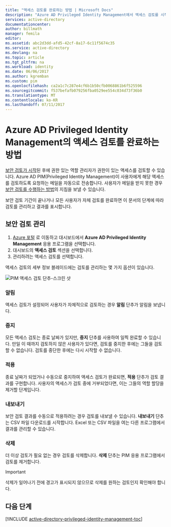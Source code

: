 ```yaml
---
title: "액세스 검토를 완료하는 방법 | Microsoft Docs"
description: "Azure AD Privileged Identity Management에서 액세스 검토를 시작한 후, 그것을 완료하고 결과를 보는 방법을 알아봅니다."
services: active-directory
documentationcenter: 
author: billmath
manager: femila
editor: 
ms.assetid: abc2d3dd-afd5-42cf-8a17-6c11f5674c35
ms.service: active-directory
ms.devlang: na
ms.topic: article
ms.tgt_pltfrm: na
ms.workload: identity
ms.date: 06/06/2017
ms.author: kgremban
ms.custom: pim
ms.openlocfilehash: ca2a1c7c287e4cf6b1b50cfb0068861b6f525596
ms.sourcegitcommit: f537befafb079256fba0529ee554c034d73f36b0
ms.translationtype: MT
ms.contentlocale: ko-KR
ms.lasthandoff: 07/11/2017
---
```

# <a name="how-to-complete-an-access-review-in-azure-ad-privileged-identity-management"></a>Azure AD Privileged Identity Management의 액세스 검토를 완료하는 방법
[보안 검토가 시작](active-directory-privileged-identity-management-how-to-start-security-review.md)된 후에 권한 있는 역할 관리자가 권한이 있는 액세스를 검토할 수 있습니다. Azure AD PIM(Privileged Identity Management)이 사용자에게 해당 액세스를 검토하도록 요청하는 메일을 자동으로 전송합니다. 사용자가 메일을 받지 못한 경우 [보안 검토를 수행하는 방법](active-directory-privileged-identity-management-how-to-perform-security-review.md)의 지침을 보낼 수 있습니다.

보안 검토 기간이 끝나거나 모든 사용자가 자체 검토를 완료하면 이 문서의 단계에 따라 검토를 관리하고 결과를 표시합니다.

## <a name="manage-security-reviews"></a>보안 검토 관리
1. [Azure 포털](https://portal.azure.com/) 로 이동하고 대시보드에서 **Azure AD Privileged Identity Management** 응용 프로그램을 선택합니다.
2. 대시보드의 **액세스 검토** 섹션을 선택합니다.
3. 관리하려는 액세스 검토를 선택합니다.

액세스 검토의 세부 정보 블레이드에는 검토를 관리하는 몇 가지 옵션이 있습니다.

![PIM 액세스 검토 단추-스크린 샷][1]

### <a name="remind"></a>알림
액세스 검토가 설정되어 사용자가 자체적으로 검토하는 경우 **알림** 단추가 알림을 보냅니다. 

### <a name="stop"></a>중지
모든 액세스 검토는 종료 날짜가 있지만, **중지** 단추를 사용하여 일찍 완료할 수 있습니다. 만일 이 때까지 검토하지 않은 사용자가 있다면, 검토를 중지한 후에는 그들을 검토할 수 없습니다. 검토를 중단한 후에는 다시 시작할 수 없습니다.

### <a name="apply"></a>적용
종료 날짜가 되었거나 수동으로 중지하여 액세스 검토가 완료되면, **적용** 단추가 검토 결과를 구현합니다. 사용자의 액세스가 검토 중에 거부되었다면, 이는 그들의 역할 할당을 제거할 단계입니다.  

### <a name="export"></a>내보내기
보안 검토 결과를 수동으로 적용하려는 경우 검토를 내보낼 수 있습니다. **내보내기** 단추는 CSV 파일 다운로드를 시작합니다. Excel 또는 CSV 파일을 여는 다른 프로그램에서 결과를 관리할 수 있습니다.

### <a name="delete"></a>삭제
더 이상 검토가 필요 없는 경우 검토를 삭제합니다. **삭제** 단추는 PIM 응용 프로그램에서 검토를 제거합니다.

> [!IMPORTANT]
> 삭제가 일어나기 전에 경고가 표시되지 않으므로 삭제를 원하는 검토인지 확인해야 합니다. 

## <a name="next-steps"></a>다음 단계
[!INCLUDE [active-directory-privileged-identity-management-toc](../../includes/active-directory-privileged-identity-management-toc.md)]

<!--Image references-->

[1]: ./media/active-directory-privileged-identity-management-how-to-complete-review/PIM_review_buttons.png
